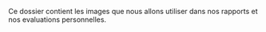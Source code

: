 Ce dossier contient les images que nous allons utiliser dans nos rapports et nos evaluations personnelles.
